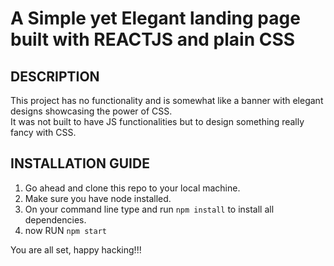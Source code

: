 # A Simple yet Elegant landing page built with REACTJS and plain CSS

## DESCRIPTION
This project has no functionality and is somewhat like a banner with elegant designs showcasing the power of CSS. <br>
It was not built to have JS functionalities but to design something really fancy with CSS.

## INSTALLATION GUIDE
1. Go ahead and clone this repo to your local machine.
2. Make sure you have node installed.
3. On your command line type and run `npm install` to install all dependencies.
4. now RUN `npm start`

You are all set, happy hacking!!!


